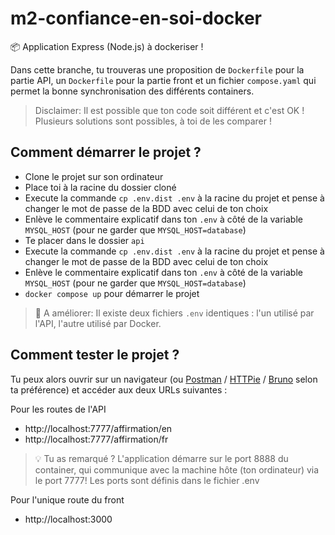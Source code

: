 # m2-confiance-en-soi-docker

📦 Application Express (Node.js) à dockeriser !

Dans cette branche, tu trouveras une proposition de `Dockerfile` pour la partie API, un `Dockerfile` pour la partie front et un fichier `compose.yaml` qui permet la bonne synchronisation des différents containers.

> Disclaimer: Il est possible que ton code soit différent et c'est OK ! Plusieurs solutions sont possibles, à toi de les comparer !

## Comment démarrer le projet ?

- Clone le projet sur son ordinateur
- Place toi à la racine du dossier cloné
- Execute la commande `cp .env.dist .env` à la racine du projet et pense à changer le mot de passe de la BDD avec celui de ton choix
- Enlève le commentaire explicatif dans ton `.env` à côté de la variable `MYSQL_HOST` (pour ne garder que `MYSQL_HOST=database`)
- Te placer dans le dossier `api`
- Execute la commande `cp .env.dist .env` à la racine du projet et pense à changer le mot de passe de la BDD avec celui de ton choix
- Enlève le commentaire explicatif dans ton `.env` à côté de la variable `MYSQL_HOST` (pour ne garder que `MYSQL_HOST=database`)
- `docker compose up` pour démarrer le projet

> 🚧 A améliorer: Il existe deux fichiers `.env` identiques : l'un utilisé par l'API, l'autre utilisé par Docker.

## Comment tester le projet ?

Tu peux alors ouvrir sur un navigateur (ou [Postman](https://www.postman.com/) / [HTTPie](https://httpie.io/) / [Bruno](https://www.usebruno.com/) selon ta préférence) et accéder aux deux URLs suivantes :

Pour les routes de l'API

- http://localhost:7777/affirmation/en
- http://localhost:7777/affirmation/fr

> 💡 Tu as remarqué ? L'application démarre sur le port 8888 du container, qui communique avec la machine hôte (ton ordinateur) via le port 7777! Les ports sont définis dans le fichier .env

Pour l'unique route du front

- http://localhost:3000

